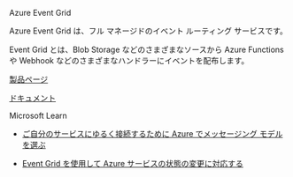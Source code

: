Azure Event Grid


Azure Event Grid は、フル マネージドのイベント ルーティング サービスです。

Event Grid とは、Blob Storage などのさまざまなソースから Azure Functions や Webhook などのさまざまなハンドラーにイベントを配布します。


[製品ページ](https://azure.microsoft.com/ja-jp/services/event-grid/)


[ドキュメント](https://docs.microsoft.com/ja-jp/azure/event-grid/overview)


Microsoft Learn

- [ご自分のサービスにゆるく接続するために Azure でメッセージング モデルを選ぶ](https://docs.microsoft.com/ja-jp/learn/modules/choose-a-messaging-model-in-azure-to-connect-your-services/)

- [Event Grid を使用して Azure サービスの状態の変更に対応する](https://docs.microsoft.com/ja-jp/learn/modules/react-to-state-changes-using-event-grid/)


